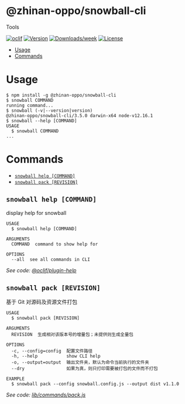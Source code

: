 @zhinan-oppo/snowball-cli
=========================

Tools

[![oclif](https://img.shields.io/badge/cli-oclif-brightgreen.svg)](https://oclif.io)
[![Version](https://img.shields.io/npm/v/@zhinan-oppo/snowball-cli.svg)](https://npmjs.org/package/@zhinan-oppo/snowball-cli)
[![Downloads/week](https://img.shields.io/npm/dw/@zhinan-oppo/snowball-cli.svg)](https://npmjs.org/package/@zhinan-oppo/snowball-cli)
[![License](https://img.shields.io/npm/l/@zhinan-oppo/snowball-cli.svg)](https://github.com/zhinan-oppo/snowball/blob/master/package.json)

<!-- toc -->
* [Usage](#usage)
* [Commands](#commands)
<!-- tocstop -->
# Usage
<!-- usage -->
```sh-session
$ npm install -g @zhinan-oppo/snowball-cli
$ snowball COMMAND
running command...
$ snowball (-v|--version|version)
@zhinan-oppo/snowball-cli/3.5.0 darwin-x64 node-v12.16.1
$ snowball --help [COMMAND]
USAGE
  $ snowball COMMAND
...
```
<!-- usagestop -->
# Commands
<!-- commands -->
* [`snowball help [COMMAND]`](#snowball-help-command)
* [`snowball pack [REVISION]`](#snowball-pack-revision)

## `snowball help [COMMAND]`

display help for snowball

```
USAGE
  $ snowball help [COMMAND]

ARGUMENTS
  COMMAND  command to show help for

OPTIONS
  --all  see all commands in CLI
```

_See code: [@oclif/plugin-help](https://github.com/oclif/plugin-help/blob/v3.1.0/src/commands/help.ts)_

## `snowball pack [REVISION]`

基于 Git 对源码及资源文件打包

```
USAGE
  $ snowball pack [REVISION]

ARGUMENTS
  REVISION  生成相对该版本号的增量包；未提供则生成全量包

OPTIONS
  -c, --config=config  配置文件路径
  -h, --help           show CLI help
  -o, --output=output  输出文件夹，默认为命令当前执行的文件夹
  --dry                如果为真，则只打印需要被打包的文件而不打包

EXAMPLE
  $ snowball pack --config snowball.config.js --output dist v1.1.0
```

_See code: [lib/commands/pack.js](https://github.com/zhinan-oppo/snowball/blob/v3.5.0/lib/commands/pack.js)_
<!-- commandsstop -->
